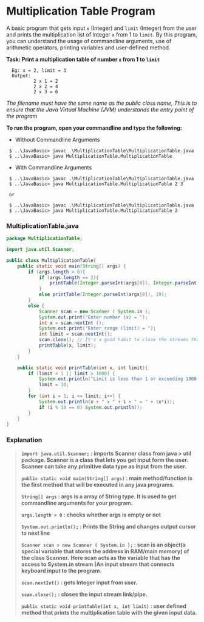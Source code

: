# Multiplication Table Program

A basic program that gets input `x` (Integer) and `limit` (Integer) from the user and prints the multiplication list of Integer `x` from 1 to `limit`. By this program,
you can understand the usage of commandline arguments, use of arithmetic operators, printing variables and user-defined method.

**Task: Print a multiplication table of number `x` from 1 to `limit`**
```shell
  Eg: x = 2, limit = 3
  Output: 
          2 x 1 = 2
          2 x 2 = 4
          2 x 3 = 6
```

*The filename must have the same name as the public class name, This is to ensure that the Java Virtual Machine (JVM) understands the entry point of the program*

**To run the program, open your commandline and type the following:**
* Without Commandline Arguments
```shell
 $ ..\JavaBasic> javac .\MultiplicationTable\MultiplicationTable.java
 $ ..\JavaBasic> java MultiplicationTable.MultiplicationTable
```

* With Commandline Arguments
```shell
 $ ..\JavaBasic> javac .\MultiplicationTable\MultiplicationTable.java
 $ ..\JavaBasic> java MultiplicationTable.MultiplicationTable 2 3
 
 or
 
 $ ..\JavaBasic> javac .\MultiplicationTable\MultiplicationTable.java
 $ ..\JavaBasic> java MultiplicationTable.MultiplicationTable 2
```

### MultiplicationTable.java
```java
package MultiplicationTable;

import java.util.Scanner;

public class MultiplicationTable{
    public static void main(String[] args) {
        if (args.length > 0){
            if (args.length == 2){
                printTable(Integer.parseInt(args[0]), Integer.parseInt(args[1]));
            }
            else printTable(Integer.parseInt(args[0]), 10);
        }
        else {
            Scanner scan = new Scanner ( System.in );
            System.out.print("Enter number (x) = ");
            int x = scan.nextInt ();
            System.out.print("Enter range (limit) = ");
            int limit = scan.nextInt();
            scan.close(); // It's a good habit to close the streams that you opened ;)
            printTable(x, limit);
        }
    }

    public static void printTable(int x, int limit){
        if (limit < 1 || limit > 1000) {
            System.out.println("Limit is less than 1 or exceeding 1000. So, limit is set to 10 by default");
            limit = 10;
        }
        for (int i = 1; i <= limit; i++) {
            System.out.println(x + " x " + i + " = " + (x*i));
            if (i % 10 == 0) System.out.println();
        }
    }
}

```

### Explanation
> **`import java.util.Scanner;` : imports Scanner class from java > util package. Scanner is a class that lets you 
> get input form the user. Scanner can take any primitive data type as input from the user.**
>
> **`public static void main(String[] args)` : main method/function is the first method that will be executed in any java programs.**
>
> **`String[] args` : args is a array of String type. It is used to get commandline arguments for your program.**          
> 
> **`args.length > 0` : checks whether args is empty or not**
>
> **`System.out.println();` : Prints the String and changes output cursor to next line**
>
> **`Scanner scan = new Scanner ( System.in );` : scan is an object(a special variable that stores the address in RAM/main memory) of the class Scanner.** 
> **Here scan acts as the variable that has the access to System.in stream (An input stream that connects keyboard input to the program.**
>
> **`scan.nextInt()` : gets Integer input from user.**
>
> **`scan.close();` : closes the input stream link/pipe.**
>
> **`public static void printTable(int x, int limit)` : user defined method that prints the multiplication table with the given input data.** 
